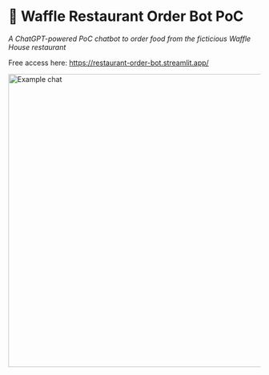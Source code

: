 # 🧇 Waffle Restaurant Order Bot PoC

*A ChatGPT-powered PoC chatbot to order food from the ficticious Waffle House restaurant*

Free access here: https://restaurant-order-bot.streamlit.app/

<img width="584" alt="Example chat" src="https://github.com/codeananda/restaurant_order_bot/assets/51246969/f0786266-e389-4e5c-8c51-5c087e7f2959">

